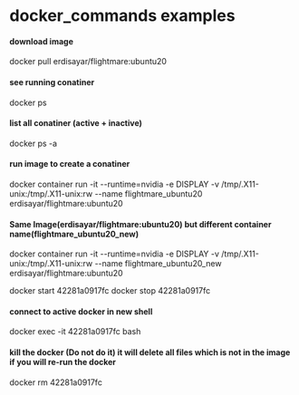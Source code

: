 # docker_commands examples

#### download image
docker pull erdisayar/flightmare:ubuntu20

#### see running conatiner
docker ps 

#### list all conatiner (active + inactive)
docker ps -a

#### run image to create a conatiner
docker container run -it --runtime=nvidia -e DISPLAY -v /tmp/.X11-unix:/tmp/.X11-unix:rw --name flightmare_ubuntu20 erdisayar/flightmare:ubuntu20

#### Same Image(erdisayar/flightmare:ubuntu20) but different container name(flightmare_ubuntu20_new)
docker container run -it --runtime=nvidia -e DISPLAY -v /tmp/.X11-unix:/tmp/.X11-unix:rw --name flightmare_ubuntu20_new erdisayar/flightmare:ubuntu20

docker start 42281a0917fc
docker stop 42281a0917fc

#### connect to active docker in new shell
docker exec -it 42281a0917fc bash

#### kill the docker (Do not do it) it will delete all files which is not in the image if you will re-run the docker
docker rm 42281a0917fc
